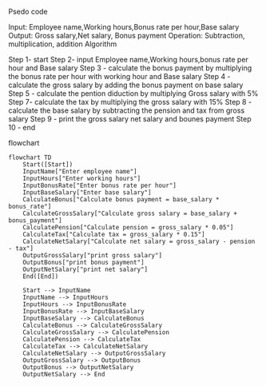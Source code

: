Psedo code

Input: Employee name,Working hours,Bonus rate per hour,Base salary 
Output: Gross salary,Net salary, Bonus payment
Operation: Subtraction, multiplication, addition 
Algorithm 

Step 1- start
Step 2- input Employee name,Working hours,bonus rate per hour and Base salary
Step 3 - calculate the bonus payment by multiplying the bonus rate per hour with working hour and Base salary
Step 4 - calculate the gross salary by adding the bonus payment on base salary 
Step 5 - calculate the pention diduction by multiplying Gross salary with 5% 
Step 7- calculate the tax by multiplying the gross salary with 15%
Step 8 - calculate the base salary by subtracting the pension and tax from gross salary 
Step 9 - print the gross salary net salary and bounes payment 
Step 10 - end

flowchart
```mermaid
flowchart TD
    Start([Start])
    InputName["Enter employee name"]
    InputHours["Enter working hours"]
    InputBonusRate["Enter bonus rate per hour"]
    InputBaseSalary["Enter base salary"]
    CalculateBonus["Calculate bonus payment = base_salary * bonus_rate"]
    CalculateGrossSalary["Calculate gross salary = base_salary + bonus_payment"]
    CalculatePension["Calculate pension = gross_salary * 0.05"]
    CalculateTax["Calculate tax = gross_salary * 0.15"]
    CalculateNetSalary["Calculate net salary = gross_salary - pension - tax"]
    OutputGrossSalary["print gross salary"]
    OutputBonus["print bonus payment"]
    OutputNetSalary["print net salary"]
    End([End])

    Start --> InputName
    InputName --> InputHours
    InputHours --> InputBonusRate
    InputBonusRate --> InputBaseSalary
    InputBaseSalary --> CalculateBonus
    CalculateBonus --> CalculateGrossSalary
    CalculateGrossSalary --> CalculatePension
    CalculatePension --> CalculateTax
    CalculateTax --> CalculateNetSalary
    CalculateNetSalary --> OutputGrossSalary
    OutputGrossSalary --> OutputBonus
    OutputBonus --> OutputNetSalary
    OutputNetSalary --> End
